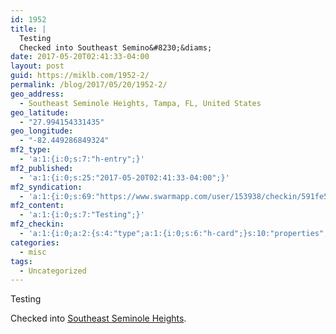 ```yaml
---
id: 1952
title: |
  Testing
  Checked into Southeast Semino&#8230;&diams;
date: 2017-05-20T02:41:33-04:00
layout: post
guid: https://miklb.com/1952-2/
permalink: /blog/2017/05/20/1952-2/
geo_address:
  - Southeast Seminole Heights, Tampa, FL, United States
geo_latitude:
  - "27.994154331435"
geo_longitude:
  - "-82.449286849324"
mf2_type:
  - 'a:1:{i:0;s:7:"h-entry";}'
mf2_published:
  - 'a:1:{i:0;s:25:"2017-05-20T02:41:33-04:00";}'
mf2_syndication:
  - 'a:1:{i:0;s:69:"https://www.swarmapp.com/user/153938/checkin/591fe51d588e3669418b797c";}'
mf2_content:
  - 'a:1:{i:0;s:7:"Testing";}'
mf2_checkin:
  - 'a:1:{i:0;a:2:{s:4:"type";a:1:{i:0;s:6:"h-card";}s:10:"properties";a:8:{s:4:"name";a:1:{i:0;s:26:"Southeast Seminole Heights";}s:3:"url";a:1:{i:0;s:49:"https://foursquare.com/v/4c56288c19a3be9a2cbc0b89";}s:3:"tel";a:1:{i:0;s:14:"(813) 238-5677";}s:8:"latitude";a:1:{i:0;d:27.994154331434999;}s:9:"longitude";a:1:{i:0;d:-82.449286849323997;}s:8:"locality";a:1:{i:0;s:5:"Tampa";}s:6:"region";a:1:{i:0;s:2:"FL";}s:12:"country-name";a:1:{i:0;s:13:"United States";}}}}'
categories:
  - misc
tags:
  - Uncategorized
---
```

Testing
<p>Checked into <a class="h-card p-location" href="https://foursquare.com/v/4c56288c19a3be9a2cbc0b89">Southeast Seminole Heights</a>.</p>